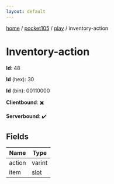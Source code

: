 ```yaml
---
layout: default
---
```


[home](/)  /  [pocket105](/protocol/pocket105)  /  [play](/protocol/pocket105/play)  /  inventory-action

# Inventory-action

**Id**: 48

**Id** (hex): 30

**Id** (bin): 00110000

**Clientbound**: ✖️

**Serverbound**: ✔️

## Fields

Name | Type
---|---
action | varint
item | [slot](/protocol/pocket105/types/slot)

